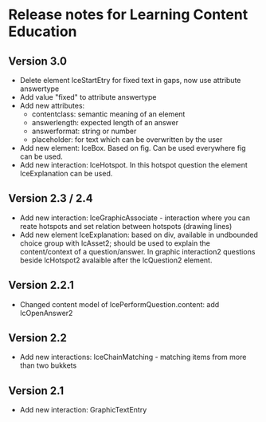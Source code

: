 # Release notes for Learning Content Education


## Version 3.0
* Delete element lceStartEtry for fixed text in gaps, now use attribute answertype
* Add value "fixed" to attribute answertype
* Add new attributes: 
    * contentclass: semantic meaning of an element
    * answerlength: expected length of an answer
    * answerformat: string or number
    * placeholder: for text which can be overwritten by the user
* Add new element: lceBox. Based on fig. Can be used everywhere fig can be used.
* Add new interaction: lceHotspot. In this hotspot question the element lceExplanation can be used.


## Version 2.3 / 2.4
* Add new interaction: lceGraphicAssociate - interaction where you can reate hotspots and set relation between hotspots (drawing lines)
* Add new element lceExplanation: based on div, available in undbounded choice group with lcAsset2; should be used to explain the content/context of a question/answer. In graphic interaction2 questions beside lcHotspot2 avalaible after the lcQuestion2 element.

## Version 2.2.1
* Changed content model of lcePerformQuestion.content: add lcOpenAnswer2


## Version 2.2
* Add new interactions: lceChainMatching - matching items from more than two bukkets

## Version 2.1
* Add new interaction: GraphicTextEntry
